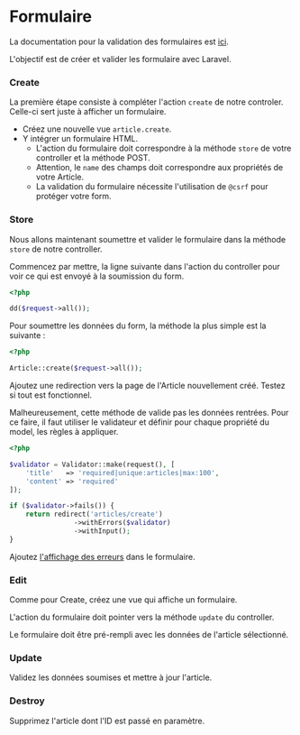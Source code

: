 # Formulaire

La documentation pour la validation des formulaires est [ici](https://laravel.com/docs/master/validation).

L'objectif est de créer et valider les formulaire avec Laravel.

### Create

La première étape consiste à compléter l'action `create` de notre controler.
Celle-ci sert juste à afficher un formulaire.

- Créez une nouvelle vue `article.create`.
- Y intégrer un formulaire HTML. 
    - L'action du formulaire doit correspondre à la méthode `store` de votre controller et la méthode POST.
    - Attention, le `name` des champs doit correspondre aux propriétés de votre Article.
    - La validation du formulaire nécessite l'utilisation de `@csrf` pour protéger votre form. 


### Store

Nous allons maintenant soumettre et valider le formulaire dans la méthode `store` de notre controller.

Commencez par mettre, la ligne suivante dans l'action du controller pour voir ce qui est envoyé à la soumission du form.

```php
<?php

dd($request->all());

```

Pour soumettre les données du form, la méthode la plus simple est la suivante :

```php
<?php

Article::create($request->all());
```

Ajoutez une redirection vers la page de l'Article nouvellement créé. Testez si tout est fonctionnel.

Malheureusement, cette méthode de valide pas les données rentrées.
Pour ce faire, il faut utiliser le validateur et définir pour chaque propriété du model, les règles à appliquer.

```php
<?php

$validator = Validator::make(request(), [
    'title'   => 'required|unique:articles|max:100',
    'content' => 'required'
]);

if ($validator->fails()) {
    return redirect('articles/create')
                ->withErrors($validator)
                ->withInput();
}

```

Ajoutez [l'affichage des erreurs](https://laravel.com/docs/master/validation#working-with-error-messages) dans le formulaire.



### Edit

Comme pour Create, créez une vue qui affiche un formulaire. 

L'action du formulaire doit pointer vers la méthode `update` du controller.

Le formulaire doit être pré-rempli avec les données de l'article sélectionné.


### Update

Validez les données soumises et mettre à jour l'article.


### Destroy

Supprimez l'article dont l'ID est passé en paramètre.
